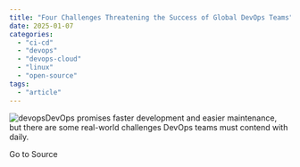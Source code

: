 ```yaml
---
title: "Four Challenges Threatening the Success of Global DevOps Teams"
date: 2025-01-07
categories: 
  - "ci-cd"
  - "devops"
  - "devops-cloud"
  - "linux"
  - "open-source"
tags: 
  - "article"
---
```


![devops](https://www.devprojournal.com/wp-content/uploads/2021/04/devops-300x169.jpg)DevOps promises faster development and easier maintenance, but there are some real-world challenges DevOps teams must contend with daily.

Go to Source
